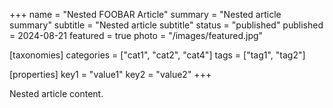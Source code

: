 +++
name = "Nested FOOBAR Article"
summary = "Nested article summary"
subtitle = "Nested article subtitle"
status = "published"
published = 2024-08-21
featured = true
photo = "/images/featured.jpg"

[taxonomies]
categories = ["cat1", "cat2", "cat4"]
tags = ["tag1", "tag2"]

[properties]
key1 = "value1"
key2 = "value2"
+++

Nested article content.
